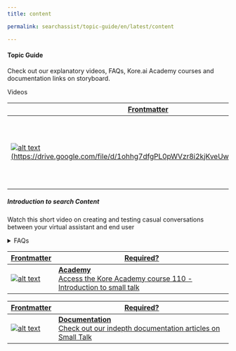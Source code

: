 ```yaml
---
title: content

permalink: searchassist/topic-guide/en/latest/content

---
```

#### Topic Guide


  Check out our explanatory videos, FAQs, Kore.ai Academy courses and documentation links on storyboard.

 <details-video class="introduction-video" open>
  <summary>Videos
  </summary>
 
  <a class="doc-link" target="_blank" href="https://drive.google.com/file/d/1ohhg7dfgPL0pWVzr8i2kjKveUwO9qy_o/preview"> 

| Frontmatter | Required? |
|-------------|-------------|
|  ![alt text](images/SA_Video_cover_1.svg "Title")(https://drive.google.com/file/d/1ohhg7dfgPL0pWVzr8i2kjKveUwO9qy_o/preview) | **Video 1**  <br /> Watch this short video on how to use content to build search component.| 
   
  </a>





  ##### Introduction to search  Content
  Watch this short video on creating and testing casual conversations between your virtual assistant and end user

</details-video>

<details>
  <summary>FAQs
  </summary>

  <a class="doc-link" target="_blank" href="https://developer.kore.ai/docs/bots/bot-builder-tool/small-talk/">
 
  What is Content?

</a>

 <a class="doc-link" target="_blank" href="https://developer.kore.ai/docs/bots/bot-builder-tool/small-talk/#Creation">
 
  How to create Small Talk?

</a>
 
  
<a class="doc-link" target="_blank" href="https://developer.kore.ai/docs/bots/bot-builder-tool/small-talk/#Terminology">

  What are Small Talk groups?

</a>
  
  <a class="doc-link" target="_blank" href="https://developer.kore.ai/docs/bots/bot-builder-tool/small-talk/#Default_Small_Talk">
 
  What are the default greetings supported?

</a>


<a class="doc-link" target="_blank" href="https://developer.kore.ai/docs/bots/nlp/additional-notes-nlp-settings-guidelines/#Patterns">

  What are the guidelines for defining patterns for Small Talk?

</a>


</details>



<a class="doc-link" target="_blank" href="https://academy.kore.ai/learningpath/course-110---introduction-to-small-talk">
 

| Frontmatter | Required? |
|-------------|-------------|
| ![alt text](images/docIcon.svg "Title") | **Academy**  <br /> Access the Kore Academy course 110 - Introduction to small talk | 


</a>


<a class="doc-link" target="_blank" href="https://developer.kore.ai/docs/bots/bot-builder-tool/small-talk/#">
 

| Frontmatter | Required? |
|-------------|-------------|
| ![alt text](images/docIcon.svg "Title") | **Documentation**  <br /> Check out our indepth documentation articles on Small Talk | 


</a>
